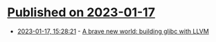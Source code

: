 # [Published on 2023-01-17](index.md)

* [2023-01-17, 15:28:21](https://lobste.rs/s/j1pnfv/brave_new_world_building_glibc_with_llvm) - [A brave new world: building glibc with LLVM](https://www.collabora.com/news-and-blog/blog/2023/01/17/a-brave-new-world-building-glibc-with-llvm/)
